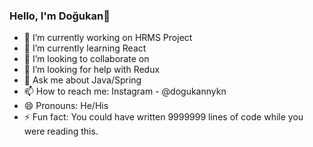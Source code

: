 ### Hello, I'm Doğukan👋

- 🔭 I’m currently working on HRMS Project
- 🌱 I’m currently learning React
- 👯 I’m looking to collaborate on 
- 🤔 I’m looking for help with Redux
- 💬 Ask me about Java/Spring
- 📫 How to reach me: Instagram - @dogukannykn
- 😄 Pronouns: He/His
- ⚡ Fun fact: You could have written 9999999 lines of code while you were reading this.

